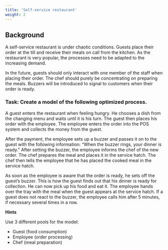 ```yaml
---
title: 'Self-service restaurant'
weight: 2
---
```


## Background

A self-service restaurant is under chaotic conditions. Guests place their order at the till and receive their meals on call from the kitchen. As the restaurant is very popular, the processes need to be adapted to the increasing demand.

In the future, guests should only interact with one member of the staff when placing their order. The chef should purely be concentrating on preparing the meals. Buzzers will be introduced to signal to customers when their order is ready.

### Task: Create a model of the following optimized process.

A guest enters the restaurant when feeling hungry. He chooses a dish from the changing menu and waits until it is his turn. The guest then places his order with the employee. The employee enters the order into the POS system and collects the money from the guest.

After the payment, the employee sets up a buzzer and passes it on to the guest with the following information: “When the buzzer rings, your dinner is ready.” After setting the buzzer, the employee informs the chef of the new order. The chef prepares the meal and places it in the service hatch. The chef then tells the employee that he has placed the cooked meal in the service hatch.

As soon as the employee is aware that the order is ready, he sets off the guest’s buzzer. This is how the guest finds out that his dinner is ready for collection. He can now pick up his food and eat it. The employee hands over the tray with the meal when the guest appears at the service hatch. If a guest does not react to the buzzer, the employee calls him after 5 minutes, if necessary several times in a row.

**Hints**

Use 3 different pools for the model:
* Guest (food consumption)
* Employee (order processing)
* Chef (meal preparation)